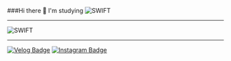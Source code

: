 
###Hi there 👋
I'm studying ![SWIFT](https://img.shields.io/badge/Swift-FA7343?style=flat&logo=swift&logoColor=white)

---

![SWIFT](https://img.shields.io/badge/Swift-FA7343?style=flat&logo=swift&logoColor=white)

---
[![Velog Badge](http://img.shields.io/badge/-Velog-20c997?style=flat&link=본인주소)](본인주소)
[![Instagram Badge](https://img.shields.io/badge/Instagram-E4405F?style=flat&logo=instagram&logoColor=white)](https://www.instagram.com/soos.gram/)
 



<!--
**everytime79/everytime79** is a ✨ _special_ ✨ repository because its `README.md` (this file) appears on your GitHub profile.

Here are some ideas to get you started:

- 🔭 I’m currently working on ...
- 🌱 I’m currently learning ...
- 👯 I’m looking to collaborate on ...
- 🤔 I’m looking for help with ...
- 💬 Ask me about ...
- 📫 How to reach me: ...
- 😄 Pronouns: ...
- ⚡ Fun fact: ...
-->
